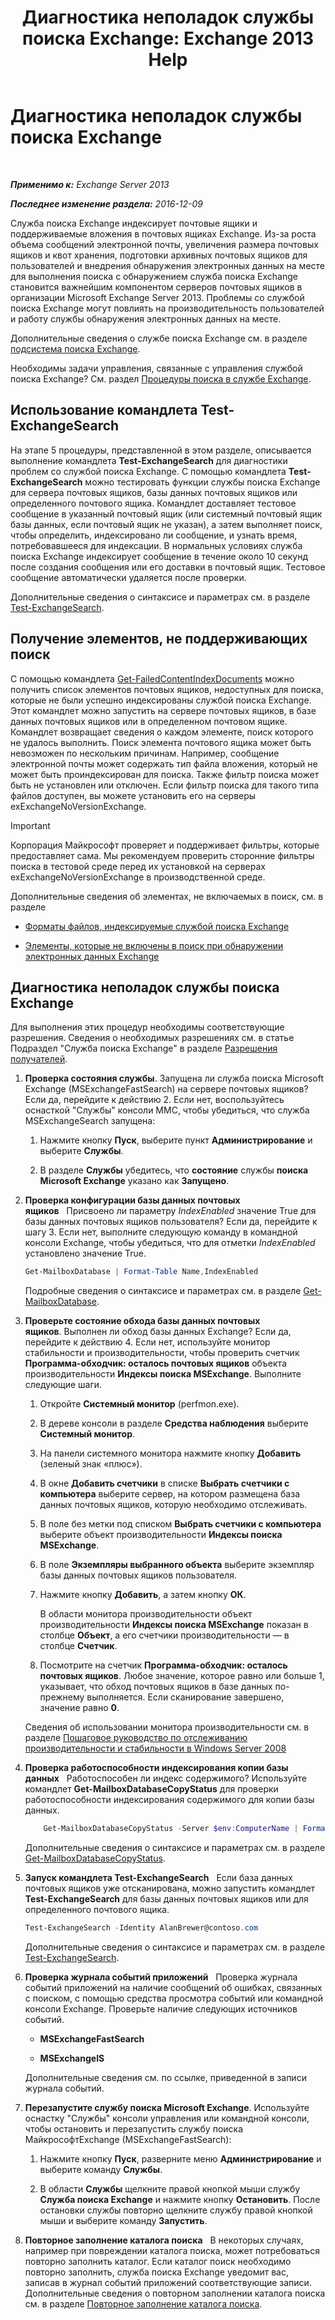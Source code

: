 ﻿---
title: 'Диагностика неполадок службы поиска Exchange: Exchange 2013 Help'
TOCTitle: Диагностика неполадок службы поиска Exchange
ms:assetid: 8cfa26f4-ccf0-42dd-8570-67018188b4e8
ms:mtpsurl: https://technet.microsoft.com/ru-ru/library/Bb123701(v=EXCHG.150)
ms:contentKeyID: 52061272
ms.date: 04/30/2018
mtps_version: v=EXCHG.150
ms.translationtype: HT
---

# Диагностика неполадок службы поиска Exchange

 

_**Применимо к:** Exchange Server 2013_

_**Последнее изменение раздела:** 2016-12-09_

Служба поиска Exchange индексирует почтовые ящики и поддерживаемые вложения в почтовых ящиках Exchange. Из-за роста объема сообщений электронной почты, увеличения размера почтовых ящиков и квот хранения, подготовки архивных почтовых ящиков для пользователей и внедрения обнаружения электронных данных на месте для выполнения поиска с обнаружением служба поиска Exchange становится важнейшим компонентом серверов почтовых ящиков в организации Microsoft Exchange Server 2013. Проблемы со службой поиска Exchange могут повлиять на производительность пользователей и работу службы обнаружения электронных данных на месте.

Дополнительные сведения о службе поиска Exchange см. в разделе [подсистема поиска Exchange](exchange-search-exchange-2013-help.md).

Необходимы задачи управления, связанные с управления службой поиска Exchange? См. раздел [Процедуры поиска в службе Exchange](exchange-search-procedures-exchange-2013-help.md).

## Использование командлета Test-ExchangeSearch

На этапе 5 процедуры, представленной в этом разделе, описывается выполнение командлета **Test-ExchangeSearch** для диагностики проблем со службой поиска Exchange. С помощью командлета **Test-ExchangeSearch** можно тестировать функции службы поиска Exchange для сервера почтовых ящиков, базы данных почтовых ящиков или определенного почтового ящика. Командлет доставляет тестовое сообщение в указанный почтовый ящик (или системный почтовый ящик базы данных, если почтовый ящик не указан), а затем выполняет поиск, чтобы определить, индексировано ли сообщение, и узнать время, потребовавшееся для индексации. В нормальных условиях служба поиска Exchange индексирует сообщение в течение около 10 секунд после создания сообщения или его доставки в почтовый ящик. Тестовое сообщение автоматически удаляется после проверки.

Дополнительные сведения о синтаксисе и параметрах см. в разделе [Test-ExchangeSearch](https://technet.microsoft.com/ru-ru/library/bb124733\(v=exchg.150\)).

## Получение элементов, не поддерживающих поиск

С помощью командлета [Get-FailedContentIndexDocuments](https://technet.microsoft.com/ru-ru/library/dd351154\(v=exchg.150\)) можно получить список элементов почтовых ящиков, недоступных для поиска, которые не были успешно индексированы службой поиска Exchange. Этот командлет можно запустить на сервере почтовых ящиков, в базе данных почтовых ящиков или в определенном почтовом ящике. Командлет возвращает сведения о каждом элементе, поиск которого не удалось выполнить. Поиск элемента почтового ящика может быть невозможен по нескольким причинам. Например, сообщение электронной почты может содержать тип файла вложения, который не может быть проиндексирован для поиска. Также фильтр поиска может быть не установлен или отключен. Если фильтр поиска для такого типа файлов доступен, вы можете установить его на серверы exExchangeNoVersionExchange.

> [!IMPORTANT]  
> Корпорация Майкрософт проверяет и поддерживает фильтры, которые предоставляет сама. Мы рекомендуем проверить сторонние фильтры поиска в тестовой среде перед их установкой на серверах exExchangeNoVersionExchange в производственной среде.


Дополнительные сведения об элементах, не включаемых в поиск, см. в разделе

  - [Форматы файлов, индексируемые службой поиска Exchange](file-formats-indexed-by-exchange-search-exchange-2013-help.md)

  - [Элементы, которые не включены в поиск при обнаружении электронных данных Exchange](unsearchable-items-in-exchange-ediscovery-exchange-2013-help.md)

## Диагностика неполадок службы поиска Exchange

Для выполнения этих процедур необходимы соответствующие разрешения. Сведения о необходимых разрешениях см. в статье Подраздел "Служба поиска Exchange" в разделе [Разрешения получателей](recipients-permissions-exchange-2013-help.md).

1.  **Проверка состояния службы**. Запущена ли служба поиска Microsoft Exchange (MSExchangeFastSearch) на сервере почтовых ящиков? Если да, перейдите к действию 2. Если нет, воспользуйтесь оснасткой "Службы" консоли MMC, чтобы убедиться, что служба MSExchangeSearch запущена:
    
    1.  Нажмите кнопку **Пуск**, выберите пункт **Администрирование** и выберите **Службы**.
    
    2.  В разделе **Службы** убедитесь, что **состояние** службы **поиска Microsoft Exchange** указано как **Запущено**.

2.  **Проверка конфигурации базы данных почтовых ящиков**   Присвоено ли параметру *IndexEnabled* значение True для базы данных почтовых ящиков пользователя? Если да, перейдите к шагу 3. Если нет, выполните следующую команду в командной консоли Exchange, чтобы убедиться, что для отметки *IndexEnabled* установлено значение True.
    
    ```powershell
	Get-MailboxDatabase | Format-Table Name,IndexEnabled
	```
		
    Подробные сведения о синтаксисе и параметрах см. в разделе [Get-MailboxDatabase](https://technet.microsoft.com/ru-ru/library/bb124924\(v=exchg.150\)).

3.  **Проверьте состояние обхода базы данных почтовых ящиков**. Выполнен ли обход базы данных Exchange? Если да, перейдите к действию 4. Если нет, используйте монитор стабильности и производительности, чтобы проверить счетчик **Программа-обходчик: осталось почтовых ящиков** объекта производительности **Индексы поиска MSExchange**. Выполните следующие шаги.
    
    1.  Откройте **Системный монитор** (perfmon.exe).
    
    2.  В дереве консоли в разделе **Средства наблюдения** выберите **Системный монитор**.
    
    3.  На панели системного монитора нажмите кнопку **Добавить** (зеленый знак «плюс»).
    
    4.  В окне **Добавить счетчики** в списке **Выбрать счетчики с компьютера** выберите сервер, на котором размещена база данных почтовых ящиков, которую необходимо отслеживать.
    
    5.  В поле без метки под списком **Выбрать счетчики с компьютера** выберите объект производительности **Индексы поиска MSExchange**.
    
    6.  В поле **Экземпляры выбранного объекта** выберите экземпляр базы данных почтовых ящиков пользователя.
    
    7.  Нажмите кнопку **Добавить**, а затем кнопку **ОК**.
        
        В области монитора производительности объект производительности **Индексы поиска MSExchange** показан в столбце **Объект**, а его счетчики производительности — в столбце **Счетчик**.
    
    8.  Посмотрите на счетчик **Программа-обходчик: осталось почтовых ящиков**. Любое значение, которое равно или больше 1, указывает, что обход почтовых ящиков в базе данных по-прежнему выполняется. Если сканирование завершено, значение равно **0**.
    
    Сведения об использовании монитора производительности см. в разделе [Пошаговое руководство по отслеживанию производительности и стабильности в Windows Server 2008](https://go.microsoft.com/fwlink/p/?linkid=178005)

4.  **Проверка работоспособности индексирования копии базы данных**   Работоспособен ли индекс содержимого? Используйте командлет **Get-MailboxDatabaseCopyStatus** для проверки работоспособности индексирования содержимого для копии базы данных.
    ```powershell
        Get-MailboxDatabaseCopyStatus -Server $env:ComputerName | Format-Table Name,Status,ContentIndex* -Auto
    ```
    Дополнительные сведения о синтаксисе и параметрах см. в разделе [Get-MailboxDatabaseCopyStatus](https://technet.microsoft.com/ru-ru/library/dd298044\(v=exchg.150\)).

5.  **Запуск командлета Test-ExchangeSearch**   Если база данных почтовых ящиков уже отсканирована, можно запустить командлет **Test-ExchangeSearch** для базы данных почтовых ящиков или для определенного почтового ящика.
    
    ```powershell
	Test-ExchangeSearch -Identity AlanBrewer@contoso.com
	```
    
    Дополнительные сведения о синтаксисе и параметрах см. в разделе [Test-ExchangeSearch](https://technet.microsoft.com/ru-ru/library/bb124733\(v=exchg.150\)).

6.  **Проверка журнала событий приложений**   Проверка журнала событий приложений на наличие сообщений об ошибках, связанных с поиском, с помощью средства просмотра событий или командной консоли Exchange. Проверьте наличие следующих источников событий.
    
      - **MSExchangeFastSearch**
    
      - **MSExchangeIS**
    
    Дополнительные сведения см. по ссылке, приведенной в записи журнала событий.

7.  **Перезапустите службу поиска Microsoft Exchange**. Используйте оснастку "Службы" консоли управления или командной консоли, чтобы остановить и перезапустить службу поиска МайкрософтExchange (MSExchangeFastSearch):
    
    1.  Нажмите кнопку **Пуск**, разверните меню **Администрирование** и выберите команду **Службы**.
    
    2.  В области **Службы** щелкните правой кнопкой мыши службу **Служба поиска Exchange** и нажмите кнопку **Остановить**. После остановки службы повторно щелкните службу правой кнопкой мыши и выберите команду **Запустить**.

8.  **Повторное заполнение каталога поиска**   В некоторых случаях, например при повреждении каталога поиска, может потребоваться повторно заполнить каталог. Если каталог поиск необходимо повторно заполнить, служба поиска Exchange уведомит вас, записав в журнал событий приложений соответствующие записи. Дополнительные сведения о повторном заполнении каталога поиска см. в разделе [Повторное заполнение каталога поиска](reseed-the-search-catalog-exchange-2013-help.md).

